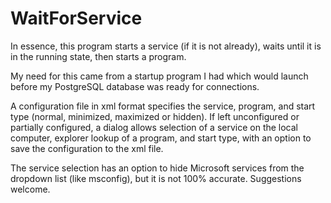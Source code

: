 # WaitForService

In essence, this program starts a service (if it is not already), waits until it is in the running state, then starts a program.

My need for this came from a startup program I had which would launch before my PostgreSQL database was ready for connections.  

A configuration file in xml format specifies the service, program, and start type (normal, minimized, maximized or hidden).  If left unconfigured or partially configured, a dialog allows selection of a service on the local computer, explorer lookup of a program, and start type, with an option to save the configuration to the xml file.

The service selection has an option to hide Microsoft services from the dropdown list (like msconfig), but it is not 100% accurate.  Suggestions welcome.

